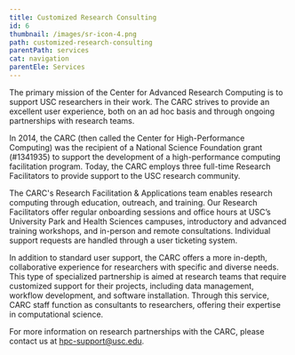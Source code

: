 ```yaml
---
title: Customized Research Consulting
id: 6
thumbnail: /images/sr-icon-4.png
path: customized-research-consulting
parentPath: services
cat: navigation
parentEle: Services
---
```


The primary mission of the Center for Advanced Research Computing is to support USC researchers in their work. The CARC strives to provide an excellent user experience, both on an ad hoc basis and through ongoing partnerships with research teams.

In 2014, the CARC (then called the Center for High-Performance Computing) was the recipient of a National Science Foundation grant (#1341935) to support the development of a high-performance computing facilitation program. Today, the CARC employs three full-time Research Facilitators to provide support to the USC research community.

The CARC's Research Facilitation & Applications team enables research computing through education, outreach, and training. Our Research Facilitators offer regular onboarding sessions and office hours at USC’s University Park and Health Sciences campuses, introductory and advanced training workshops, and in-person and remote consultations. Individual support requests are handled through a user ticketing system.

In addition to standard user support, the CARC offers a more in-depth, collaborative experience for researchers with specific and diverse needs. This type of specialized partnership is aimed at research teams that require customized support for their projects, including data management, workflow development, and software installation. Through this service, CARC staff function as consultants to researchers, offering their expertise in computational science.

For more information on research partnerships with the CARC, please contact us at hpc-support@usc.edu.
